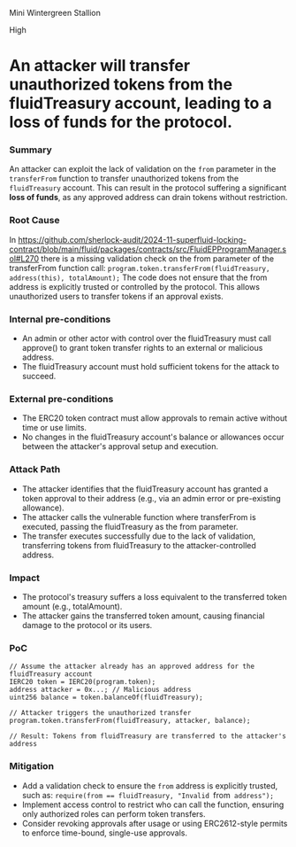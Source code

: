 Mini Wintergreen Stallion

High

# An attacker will transfer unauthorized tokens from the fluidTreasury account, leading to a loss of funds for the protocol.

### Summary

An attacker can exploit the lack of validation on the `from` parameter in the `transferFrom` function to transfer unauthorized tokens from the `fluidTreasury` account. This can result in the protocol suffering a significant **loss of funds**, as any approved address can drain tokens without restriction.

### Root Cause

In https://github.com/sherlock-audit/2024-11-superfluid-locking-contract/blob/main/fluid/packages/contracts/src/FluidEPProgramManager.sol#L270  there is a missing validation check on the from parameter of the transferFrom function call:
`program.token.transferFrom(fluidTreasury, address(this), totalAmount);`
The code does not ensure that the from address is explicitly trusted or controlled by the protocol. This allows unauthorized users to transfer tokens if an approval exists.

### Internal pre-conditions

- An admin or other actor with control over the fluidTreasury must call approve() to grant token transfer rights to an external or malicious address.
- The fluidTreasury account must hold sufficient tokens for the attack to succeed.


### External pre-conditions

- The ERC20 token contract must allow approvals to remain active without time or use limits.
- No changes in the fluidTreasury account's balance or allowances occur between the attacker's approval setup and execution.

### Attack Path

- The attacker identifies that the fluidTreasury account has granted a token approval to their address (e.g., via an admin error or pre-existing allowance).
- The attacker calls the vulnerable function where transferFrom is executed, passing the fluidTreasury as the from parameter.
- The transfer executes successfully due to the lack of validation, transferring tokens from fluidTreasury to the attacker-controlled address.

### Impact

- The protocol's treasury suffers a loss equivalent to the transferred token amount (e.g., totalAmount).
- The attacker gains the transferred token amount, causing financial damage to the protocol or its users.

### PoC

```solidity
// Assume the attacker already has an approved address for the fluidTreasury account
IERC20 token = IERC20(program.token);
address attacker = 0x...; // Malicious address
uint256 balance = token.balanceOf(fluidTreasury);

// Attacker triggers the unauthorized transfer
program.token.transferFrom(fluidTreasury, attacker, balance);

// Result: Tokens from fluidTreasury are transferred to the attacker's address
```


### Mitigation

- Add a validation check to ensure the `from` address is explicitly trusted, such as:
`require(from == fluidTreasury, "Invalid `from` address");`
- Implement access control to restrict who can call the function, ensuring only authorized roles can perform token transfers.
- Consider revoking approvals after usage or using ERC2612-style permits to enforce time-bound, single-use approvals.